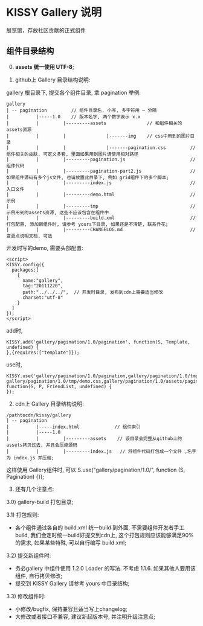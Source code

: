 KISSY Gallery 说明
==========================

展览馆，存放社区贡献的正式组件

组件目录结构
-------------------------------

0) **assets 统一使用 UTF-8**;

1) github上 Gallery 目录结构说明:

gallery 根目录下, 提交各个组件目录, 拿 pagination 举例:

```
gallery
| -- pagination         // 组件目录名, 小写, 多字符用 – 分隔
|          |-----1.0    // 版本名字, 两个数字表示 x.x
|          |         |---------assets               // 和组件相关的assets资源
|          |         |               |-------img    // css中用到的图片目录
|          |         |               |-------pagination.css         // 组件相关的皮肤, 可定义多套, 里面如果用到图片请使用相对路径
|          |         |---------pagination.js                        // 组件代码
|          |         |---------pagination-part2.js                  // 如果组件源码有多个js文件, 也请放置此目录下, 例如 grid组件下的多个脚本;
|          |         |---------index.js                             // 入口文件
|          |         |---------demo.html                            // 示例
|          |         |---------tmp                                  // 示例用到的assets资源, 这些不应该包含在组件中
|          |         |---------build.xml                            // 打包配置, 添加新组件时, 请参考 yours下目录, 如果还是不清楚, 联系乔花;
|          |         |---------CHANGELOG.md                         // 变更点说明文档, 可选
```
开发时写的demo, 需要头部配置:

    <script>
    KISSY.config({
      packages:[
        {
          name:"gallery",
          tag:"20111220",
          path:"../../../",  // 开发时目录, 发布到cdn上需要适当修改
          charset:"utf-8"
        }
      ]
    });
    </script>


add时,

```
KISSY.add('gallery/pagination/1.0/pagination', function(S, Template, undefined) {
},{requires:["template"]});
```

use时, 

``` 
KISSY.use('gallery/pagination/1.0/pagination,gallery/pagination/1.0/tmp/friends,
gallery/pagination/1.0/tmp/demo.css,gallery/pagination/1.0/assets/pagination.css', function(S, P, FriendList, undefined) {
});
```


2)	cdn上 Gallery 目录结构说明:

```
/pathtocdn/kissy/gallery
| -- pagination
|          |-----index.html             // 组件索引 
|          |-----1.0
|          |         |---------assets    // 该目录会完整从github上的assets拷贝过去, 并且会压缩源码
|          |         |---------index.js   // 将组件代码打包成一个文件 ,名字为 index.js 并压缩;
```

这样使用 Gallery组件时, 可以 S.use("gallery/pagination/1.0/", function (S, Pagination) {});


3)	还有几个注意点:

  3.0) gallery-build 打包目录;
  
  3.1) 打包规则:
  
  - 各个组件通过各自的 build.xml 统一build 到外面, 不需要组件开发者手工build, 我们会定时统一build好提交到cdn上, 这个打包规则应该能够满足90%的需求, 如果某些特殊, 可以自行编写 build.xml;

  3.2) 提交新组件时:
  
  - 务必gallery 中组件使用 1.2.0 Loader 的写法. 不考虑 1.1.6. 如果其他人要用该组件, 自行拷贝修改;
  - 提交到 KISSY Gallery 请参考 yours 中目录结构;
  
  3.3) 修改组件时:
  
  - 小修改/bugfix, 保持兼容且适当写上changelog;
  - 大修改或者接口不兼容, 建议新起版本号, 并注明升级注意点;
